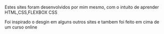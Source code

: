Estes sites foram desenvolvidos por mim mesmo, com o intuito de aprender HTML,CSS,FLEXBOX CSS 

Foi inspirado o desgin em alguns outros sites e tambem foi feito em cima de um curso online